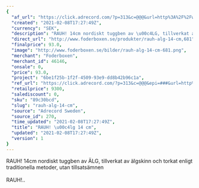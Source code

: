 ```yaml
---
{
  "af_url": "https://click.adrecord.com/?p=313&c=@@@&url=http%3A%2F%2Fwww.foderboxen.se%2Fprodukter%2Frauh-alg-14-cm%2C681",
  "created": "2021-02-08T17:27:49Z",
  "currency": "SEK",
  "description": "RAUH! 14cm nordiskt tuggben av \u00c4LG, tillverkat av \u00e4lgskinn och torkat enligt traditionella metoder, utan tillsats\u00e4mnen\nRAUH!..",
  "direct_url": "http://www.foderboxen.se/produkter/rauh-alg-14-cm,681",
  "finalprice": 93.0,
  "image": "http://www.foderboxen.se/bilder/rauh-alg-14-cm-681.png",
  "merchant": "Foderboxen",
  "merchant_id": 46146,
  "onsale": 0,
  "price": 93.0,
  "project": "6be1f25b-1f2f-4509-93e9-dd8b42b96c1a",
  "ref_url": "https://click.adrecord.com/?p=313&c=@@@&epi=###&url=http%3A%2F%2Fwww.foderboxen.se%2Fprodukter%2Frauh-alg-14-cm%2C681",
  "retailprice": 9300,
  "salediscount": 0,
  "sku": "89c30bcd",
  "slug": "rauh-alg-14-cm",
  "source": "Adrecord Sweden",
  "source_id": 270,
  "time_updated": "2021-02-08T17:27:49Z",
  "title": "RAUH! \u00c4lg 14 cm",
  "updated": "2021-02-08T17:27:49Z",
  "version": 1
}
---
```


<p> RAUH! 14cm nordiskt tuggben av ÄLG, tillverkat av älgskinn och torkat enligt traditionella metoder, utan tillsatsämnen<br><br>RAUH!..</p>
